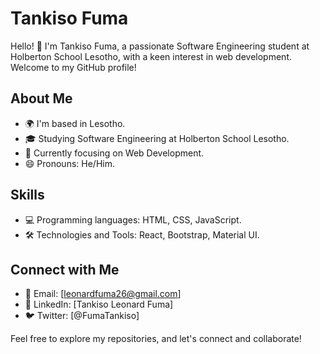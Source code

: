 # Tankiso Fuma

Hello! 👋 I'm Tankiso Fuma, a passionate Software Engineering student at Holberton School Lesotho, with a keen interest in web development. Welcome to my GitHub profile!

## About Me

- 🌍 I'm based in Lesotho.
- 🎓 Studying Software Engineering at Holberton School Lesotho.
- 🌱 Currently focusing on Web Development.
- 😄 Pronouns: He/Him.

## Skills

- 💻 Programming languages: HTML, CSS, JavaScript.
- 🛠️ Technologies and Tools: React, Bootstrap, Material UI.

## Connect with Me

- 📧 Email: [leonardfuma26@gmail.com]
- 💼 LinkedIn: [Tankiso Leonard Fuma]
- 🐦 Twitter: [@FumaTankiso]

Feel free to explore my repositories, and let's connect and collaborate!

<!---
Fuma1322/Fuma1322 is a ✨ special ✨ repository because its `README.md` (this file) appears on your GitHub profile.
You can click the Preview link to take a look at your changes.
--->

